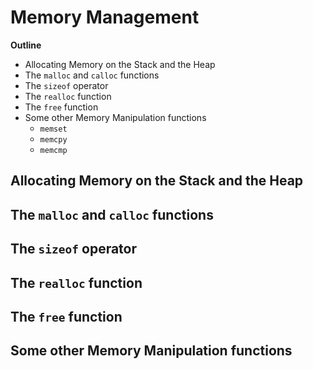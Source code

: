 # Memory Management 

**Outline**
* Allocating Memory on the Stack and the Heap
* The `malloc` and `calloc` functions
* The `sizeof` operator
* The `realloc` function
* The `free` function
* Some other Memory Manipulation functions
  * `memset`
  * `memcpy`
  * `memcmp`



## Allocating Memory on the Stack and the Heap



## The `malloc` and `calloc` functions



## The `sizeof` operator



## The `realloc` function



## The `free` function



## Some other Memory Manipulation functions



